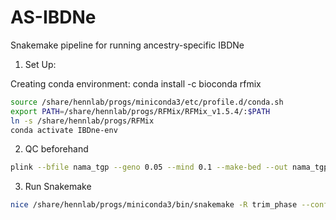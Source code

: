 # AS-IBDNe
Snakemake pipeline for running ancestry-specific IBDNe


1. Set Up:

Creating conda environment:
conda install -c bioconda rfmix

```bash
source /share/hennlab/progs/miniconda3/etc/profile.d/conda.sh
export PATH=/share/hennlab/progs/RFMix/RFMix_v1.5.4/:$PATH
ln -s /share/hennlab/progs/RFMix
conda activate IBDne-env
```


2. QC beforehand
```bash
plink --bfile nama_tgp --geno 0.05 --mind 0.1 --make-bed --out nama_tgp_qc
```

3. Run Snakemake

```bash
nice /share/hennlab/progs/miniconda3/bin/snakemake -R trim_phase --config gmap=/share/hennlab/reference/recombination_maps/genetic_map_HapMapII_GRCh37/ dataset=nama_tgp_qc ref=/share/hennlab/reference/1000G_Phase3_haps-sample-legend/1000GP_Phase3/1000GP_Phase3 ids_ref=data/ref_nama.inds -j 10
```
